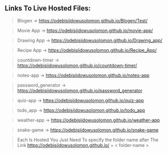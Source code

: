 ## Links To Live Hosted Files:

> Blogen -> https://odebisiidowusolomon.github.io/Blogen/Test/

> Movie App -> https://odebisiidowusolomon.github.io/movie-app/

> Drawing App -> https://odebisiidowusolomon.github.io/Drawing_app/

> Recipe App -> https://odebisiidowusolomon.github.io/Recipe_App/

> countdown-timer -> https://odebisiidowusolomon.github.io/countdown-timer/

> notes-app -> https://odebisiidowusolomon.github.io/notes-app

> password_generator -> https://odebisiidowusolomon.github.io/password_generator

> quiz-app -> https://odebisiidowusolomon.github.io/quiz-app

> todo_app -> https://odebisiidowusolomon.github.io/todo_app

> weather-app -> https://odebisiidowusolomon.github.io/weather-app

> snake-game -> https://odebisiidowusolomon.github.io/snake-game

> Each Is Hosted You Just Need To specify the folder name after The Link https://odebisiidowusolomon.github.io/ + < folder-name >
